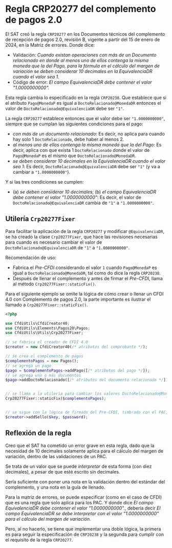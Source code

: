 # Regla CRP20277 del complemento de pagos 2.0

El SAT creó la regla `CRP20277` en los Documentos técnicos del complemento de recepción de pagos 2.0, revisión B,
vigente a partir del 15 de enero de 2024, en la Matriz de errores. Donde dice:

- Validación:
  *Cuando existan operaciones con más de un Documento relacionado en donde al menos uno de ellos contenga
  la misma moneda que la del Pago, para la fórmula en el cálculo del margen de variación se deben
  considerar 10 decimales en la EquivalenciaDR cuando el valor sea 1.*
- Código de error:
  *El campo EquivalenciaDR debe contener el valor "1.0000000000".*

Esta regla cambia lo especificado en la regla `CRP20238`. Que establece que si el atributo `Pago@MonedaP` es igual
a `DoctoRelacionado@MonedaDR` entonces el valor de `DoctoRelacionado@EquivalenciaDR` debe ser `"1"`.

La regla `CRP20277` establece entonces que el valor debe ser `"1.0000000000"`, siempre que se cumplan las siguientes condiciones para el pago:

- *con más de un documento relacionado*:
  Es decir, no aplica para cuando hay solo 1 `DoctoRelacionado`, debe haber al menos 2.
- *al menos uno de ellos contenga la misma moneda que la del Pago*:
  Es decir, aplica con que exista 1 `DoctoRelacionado` donde el valor de `Pago@MonedaP` es el mismo que `DoctoRelacionado@MonedaDR`.
- *se deben considerar 10 decimales en la EquivalenciaDR cuando el valor sea 1*:
  Es decir, `DoctoRelacionado@EquivalenciaDR` debe ser `"1"` (y va a cambiar a `"1.0000000000"`).

Y si las tres condiciones se cumplen:

- (a) *se deben considerar 10 decimales*, (b) *el campo EquivalenciaDR debe contener el valor "1.0000000000"*:
  Es decir, el valor de `DoctoRelacionado@EquivalenciaDR` cambia de `"1"` a `"1.0000000000"`.

## Utilería `Crp20277Fixer`

Para facilitar la aplicación de la regla `CRP20277` y modificar `@EquivalenciaDR`, se ha creado
la clase `Crp20277Fixer`, que hace las revisiones necesarias para cuando es necesario cambiar
el valor de `DoctoRelacionado@EquivalenciaDR` de `"1"` a `"1.0000000000"`.

Recomendación de uso:

- Fabrica el *Pre-CFDI* considerando el valor `1` cuando `Pago@MonedaP` es igual a `DoctoRelacionado@MonedaDR`,
  tal como do dice la regla `CRP20238`.
- Después de llenar el complemento y antes de firmar el *Pre-CFDI*, llama al método `Crp20277Fixer::staticFix()`.

Para el siguiente ejemplo se omite la lógica de cómo crear o llenar un CFDI 4.0 con Complemento de pagos 2.0,
la parte importante es ilustrar el llamado a `Crp20277Fixer::staticFix()`.

```php
<?php

use CfdiUtils\CfdiCreator40;
use CfdiUtils\Elements\Pagos20\Pagos;
use CfdiUtils\Utils\Crp20277Fixer;

// se fabrica el creador de CFDI 4.0
$creator = new CfdiCreator40(/* atributos del comprobante */);

// se crea el complemento de pagos
$complementoPagos = new Pagos();
// se agrega un pago
$pago = $complementoPagos->addPago([/* atributos del pago */]);
// se agrega uno o más documentos
$pago->addDoctoRelacionado([/* atributos del documento relacionado */]);


// se llama a la utilería para cambiar los valores DoctoRelacionado@MonedaDR de 1 a 1.0000000000 cuando sea necesario
Crp20277Fixer::staticFix($complementoPagos);


// se sigue con la lógica de firmado del Pre-CFDI, timbrado con el PAC, etc. 
$creator->addSello($key, $password);
```

## Reflexión de la regla

Creo que el SAT ha cometido un error grave en esta regla, dado que la necesidad de 10 decimales
solamente aplica para el cálculo del margen de variación, dentro de las validaciones de un PAC.

Se trata de un valor que se puede *interpretar* de esta forma (con diez decimales), a pesar de que esté escrito sin decimales.

Sería suficiente con poner una nota en la validación dentro del estándar del complemento, y una nota en la guía de llenado.

Para la matriz de errores, se puede especificar (como en el caso de CFDI) que es una regla que solo aplica para los PAC.
Y donde dice *El campo EquivalenciaDR debe contener el valor "1.0000000000".*,
debería decir *El campo EquivalenciaDR se debe interpretar con el valor "1.0000000000" para el cálculo del margen de variación.*

Pero, al no hacerlo, se tiene que implementar una doble lógica, la primera es para seguir la especificación de `CRP20238`
y la segunda para cumplir con el requisito de la regla `CRP20277`.
